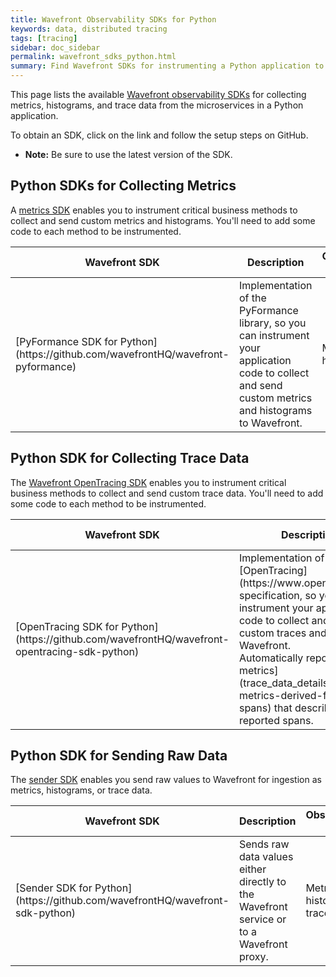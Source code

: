 ```yaml
---
title: Wavefront Observability SDKs for Python
keywords: data, distributed tracing
tags: [tracing]
sidebar: doc_sidebar
permalink: wavefront_sdks_python.html
summary: Find Wavefront SDKs for instrumenting a Python application to send observability data to Wavefront.
---
```



This page lists the available [Wavefront observability SDKs](wavefront_sdks.html) for collecting metrics, histograms, and trace data from the microservices in a Python application. 

To obtain an SDK, click on the link and follow the setup steps on GitHub. 

* **Note:** Be sure to use the latest version of the SDK.

<!---
## Python SDKs That Instrument Frameworks

Each [framework-instrumentation SDK](wavefront_sdks.html#sdks-that-instrument-frameworks) collects observability data from a particular Python framework or component, with minimal code setup.

<table id = "framework-python" width="100%">
<colgroup>
<col width="20%" />
<col width="60%" />
<col width="20%" />
</colgroup>
<tbody>
<thead>
<tr><th>Wavefront SDK</th><th>Description</th><th>Observability Data</th></tr>
</thead>
<tr>
<td markdown="span">[]()</td>
<td> </td>
<td markdown="span">Metrics, histograms, trace data</td>
</tr>

</tbody>
</table>
--->


## Python SDKs for Collecting Metrics

A [metrics SDK](wavefront_sdks.html#sdks-for-collecting-metrics-and-histograms) enables you to instrument critical business methods to collect and send custom metrics and histograms. You'll need to add some code to each method to be instrumented.

<table id = "metrics-python" width="100%">
<colgroup>
<col width="30%" />
<col width="50%" />
<col width="20%" />
</colgroup>
<tbody>
<thead>
<tr><th>Wavefront SDK</th><th>Description</th><th>Observability Data</th></tr>
</thead>
<tr>
<td markdown="span">[PyFormance SDK for Python](https://github.com/wavefrontHQ/wavefront-pyformance)</td>
<td>Implementation of the PyFormance library, so you can instrument your application code to collect and send custom metrics and histograms to Wavefront. </td>
<td markdown="span">Metrics, histograms</td>
</tr>

</tbody>
</table>


## Python SDK for Collecting Trace Data

The [Wavefront OpenTracing SDK](wavefront_sdks.html#sdks-for-collecting-trace-data) enables you to instrument critical business methods to collect and send custom trace data. You'll need to add some code to each method to be instrumented.

<table id = "opentracing-python" width="100%">
<colgroup>
<col width="30%" />
<col width="50%" />
<col width="20%" />
</colgroup>
<tbody>
<thead>
<tr><th>Wavefront SDK</th><th>Description</th><th>Observability Data</th></tr>
</thead>

<tr>
<td markdown="span">[OpenTracing SDK for Python](https://github.com/wavefrontHQ/wavefront-opentracing-sdk-python)</td>
<td markdown="span">Implementation of the [OpenTracing](https://www.opentracing.io) specification, so you can instrument your application code to collect and send custom traces and spans to Wavefront. 
<br>Automatically reports [RED metrics](trace_data_details.html#red-metrics-derived-from-spans) that describe the reported spans.</td>
<td markdown="span">Trace data and derived RED metrics</td>
</tr>

</tbody>
</table>



## Python SDK for Sending Raw Data

The [sender SDK](wavefront_sdks.html#sdks-for-sending-raw-data-to-wavefront) enables you send raw values to Wavefront for ingestion as metrics, histograms, or trace data. 

<table id = "raw-python" width="100%">
<colgroup>
<col width="30%" />
<col width="50%" />
<col width="20%" />
</colgroup>
<tbody>
<thead>
<tr><th>Wavefront SDK</th><th>Description</th><th>Observability Data</th></tr>
</thead>
<tr>
<td markdown="span">[Sender SDK for Python](https://github.com/wavefrontHQ/wavefront-sdk-python)</td>
<td>Sends raw data values either directly to the Wavefront service or to a Wavefront proxy. </td>
<td markdown="span">Metrics, histograms, trace data</td>

</tr>

</tbody>
</table>
